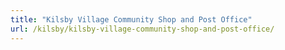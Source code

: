 ```yaml
---
title: "Kilsby Village Community Shop and Post Office"
url: /kilsby/kilsby-village-community-shop-and-post-office/
---
```


